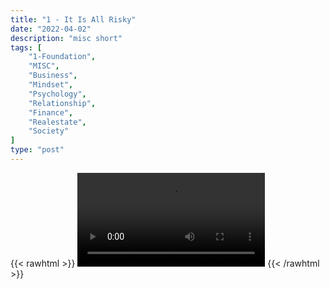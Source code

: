 ```yaml
---
title: "1 - It Is All Risky"
date: "2022-04-02"
description: "misc short"
tags: [
    "1-Foundation",
    "MISC",
    "Business",
    "Mindset",
    "Psychology",
    "Relationship",
    "Finance",
    "Realestate",
    "Society"
]
type: "post"
---
```

{{< rawhtml >}}
    <video width="auto" height="auto" controls>
        <source src="https://clips.dev00ps.com/MISC/It39s%20all%20risky.%20So%20stop%20avoiding%20risks%21.mp4" type="video/mp4"> 
    </video>
{{< /rawhtml >}}